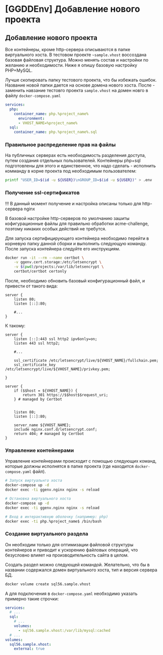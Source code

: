 # [GGDDEnv] Добавление нового проекта

## Добавление нового проекта

Все контейнеры, кроме http-сервера описываются в папке виртуального хоста. В
тестовом проекте `~sample.vhost` воссоздана базовая файловая структура. Можно
менять состав и настройки по желанию и необходимости. Ниже я опишу базовую
настройку PHP+MySQL.

Лучше скопировать папку тестового проекта, что бы избежать ошибок. Название
новой папки дается на основе домена нового хоста. После - заменить навзание
тестовго проекта `sample.vhost` на домен новго в файлу `docker-compose.yaml`

```yaml
services:
  php:
    container_name: php.%project_name%
      environment:
      - VHOST_NAME=%project_name%
  sql:
    container_name: php.%project_name%.sql
```

### Правильное распределение прав на файлы

На публичных серверах есть необходимость разделения доступа, путем создания
отдельных пользователей. Контейнеры php+sql подготовлены для этого и
единственное, что надо сделать - исполнить комманду в корне проекта под
необходимым пользователем:

```bash
printf "USER_ID=$(id -u ${USER})\nGROUP_ID=$(id -u ${USER})" > .env
```

### Получение ssl-сертификатов

!!! В данный момент получение и настройка описаны только для http-сервера nginx

В базовой настройке http-серверов по умолчанию зашиты кофигурационные файлы для
правильно обработки acme-challenge, поэтому никаких особых действий не требутся.

Для запуска сертифицирующего контейнера необходимо перейти в корневую папку
данной сборки и выполнить следующую команду. После запуска контейнера следуйте
его инструкциям.

```bash
docker run -it --rm --name certbot \
    -v ggenv.cert.storage:/etc/letsencrypt \
    -v $(pwd)/projects:/var/lib/letsencrypt \
    certbot/certbot certonly
```

После, необходимо обновить базовый конфигурационный файл, и привести от такого
вида:

```smartyconfig
server {
    listen 80;
    listen [::]:80;
    
    #...
}
```

К такому:

```smartyconfig
server {
    listen [::]:443 ssl http2 ipv6only=on;
    listen 443 ssl http2;
    
    #...
    
    ssl_certificate /etc/letsencrypt/live/${VHOST_NAME}/fullchain.pem;
    ssl_certificate_key /etc/letsencrypt/live/${VHOST_NAME}/privkey.pem;

}

server {
    if ($$host = ${VHOST_NAME}) {
        return 301 https://$$host$$request_uri;
    } # managed by Certbot


    listen 80;
    listen [::]:80;

    server_name ${VHOST_NAME};
    include nginx.conf.d/letsencrypt.conf;
    return 404; # managed by Certbot
}
```

### Управление контейнерами

Управление контейнерами происходит с помощью следующих команд, которые должны
исполнятся в папке проекта (где находится `docker-compose.yaml` файл).

```bash
# Запуск виртуальнго хоста
docker-compose up -d
docker exec -ti ggenv.nginx nginx -s reload

# Остановка виртуального хоста
docker-compose up -d
docker exec -ti ggenv.nginx nginx -s reload

# Вход в интерактивную оболочку (например: php)
docker exec -ti php.%project_name$ /bin/bash
```

### Создание виртуального раздела

Он необходим только для оптимизации файловой структуры контейнеров и приводит к
ускорению файловых операций, что безусловно влияет на производительность сайта
в целом.

Создать раздел можно следующей командой. Желательно, что бы в названии
содержался домен виртуального хоста, тип и версия сервера БД.

```bash
docker volume create sql56.sample.vhost
```

А для подключения в `docker-compose.yaml` необходимо указать примерно такие
строчки:

```yaml
services:
  # ...
  sql:
    # ...
    volumes:
      - sql56.sample.vhost:/var/lib/mysql:cached
  # ...
volumes:
  sql56.sample.vhost:
    external: true
```
